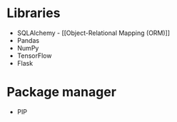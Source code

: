 # Libraries
- SQLAlchemy - [[Object-Relational Mapping (ORM)]]
- Pandas
- NumPy
- TensorFlow
- Flask
# Package manager
- PIP